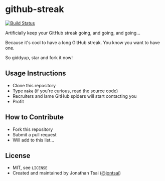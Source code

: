 # github-streak

[![Build Status](https://travis-ci.org/jontsai/github-streak.svg)](https://travis-ci.org/jontsai/github-streak)

Artificially keep your GitHub streak going, and going, and going...

Because it's cool to have a long GitHub streak. You know you want to have one.

So giddyup, star and fork it now!

## Usage Instructions

- Clone this repository
- Type `make` (if you're curious, read the source code)
- Recruiters and lame GitHub spiders will start contacting you
- Profit

## How to Contribute

- Fork this repository
- Submit a pull request
- Will add to this list...

## License

- MIT, see `LICENSE`
- Created and maintained by Jonathan Tsai ([@jontsai](http://twitter.com/jontsai))
